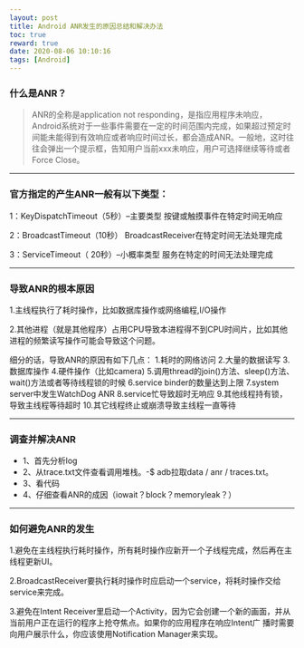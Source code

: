 ```yaml
---
layout: post
title: Android ANR发生的原因总结和解决办法
toc: true
reward: true
date: 2020-08-06 10:10:16
tags: [Android]
---
```

### 什么是ANR？
> ANR的全称是application not responding，是指应用程序未响应，Android系统对于一些事件需要在一定的时间范围内完成，如果超过预定时间能未能得到有效响应或者响应时间过长，都会造成ANR。一般地，这时往往会弹出一个提示框，告知用户当前xxx未响应，用户可选择继续等待或者Force Close。
***
### 官方指定的产生ANR一般有以下类型：
1：KeyDispatchTimeout（5秒）–主要类型
按键或触摸事件在特定时间无响应

2：BroadcastTimeout（10秒）
BroadcastReceiver在特定时间无法处理完成

3：ServiceTimeout（ 20秒）–小概率类型
服务在特定的时间无法处理完成

***
### 导致ANR的根本原因

1.主线程执行了耗时操作，比如数据库操作或网络编程,I/O操作

2.其他进程（就是其他程序）占用CPU导致本进程得不到CPU时间片，比如其他进程的频繁读写操作可能会导致这个问题。

细分的话，导致ANR的原因有如下几点：
   1.耗时的网络访问
   2.大量的数据读写
   3.数据库操作
   4.硬件操作（比如camera)
   5.调用thread的join()方法、sleep()方法、wait()方法或者等待线程锁的时候
   6.service binder的数量达到上限
   7.system server中发生WatchDog ANR
   8.service忙导致超时无响应
   9.其他线程持有锁，导致主线程等待超时
   10.其它线程终止或崩溃导致主线程一直等待

***
### 调查并解决ANR
* 1、首先分析log
* 2、从trace.txt文件查看调用堆栈。-$ adb拉取data / anr / traces.txt。
* 3、看代码
* 4、仔细查看ANR的成因（iowait？block？memoryleak？）
***
### 如何避免ANR的发生
1.避免在主线程执行耗时操作，所有耗时操作应新开一个子线程完成，然后再在主线程更新UI。

2.BroadcastReceiver要执行耗时操作时应启动一个service，将耗时操作交给service来完成。

3.避免在Intent Receiver里启动一个Activity，因为它会创建一个新的画面，并从当前用户正在运行的程序上抢夺焦点。如果你的应用程序在响应Intent广 播时需要向用户展示什么，你应该使用Notification Manager来实现。
